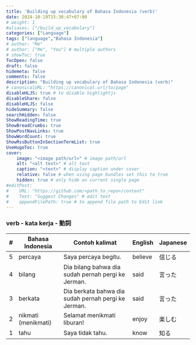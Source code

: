 ```yaml
---
title: 'Building up vocabulary of Bahasa Indonesia (verb)'
date: 2024-10-19T15:30:47+07:00
# weight: 1
#aliases: ["/build_up_vocabulary"]
categories: ["Language"]
tags: ["language","Bahasa Indonesia"]
# author: "Me"
# author: ["Me", "You"] # multiple authors
# showToc: true
TocOpen: false
draft: false
hidemeta: false
comments: false
description: "Building up vocabulary of Bahasa Indonesia (verb)"
# canonicalURL: "https://canonical.url/to/page"
disableHLJS: true # to disable highlightjs
disableShare: false
disableHLJS: false
hideSummary: false
searchHidden: false
ShowReadingTime: true
ShowBreadCrumbs: true
ShowPostNavLinks: true
ShowWordCount: true
ShowRssButtonInSectionTermList: true
UseHugoToc: true
cover:
    image: "<image path/url>" # image path/url
    alt: "<alt text>" # alt text
    caption: "<text>" # display caption under cover
    relative: false # when using page bundles set this to true
    hidden: true # only hide on current single page
#editPost:
#    URL: "https://github.com/<path_to_repo>/content"
#    Text: "Suggest Changes" # edit text
#    appendFilePath: true # to append file path to Edit link
---
```


### verb - kata kerja - 動詞

| # | Bahasa Indonesia | Contoh kalimat | English | Japanese |
| --- | --- | --- | --- | --- |
| 5 | percaya | Saya percaya begitu. | believe | 信じる |
| 4 | bilang | Dia bilang bahwa dia sudah pernah pergi ke Jerman. | said | 言った |
| 3 | berkata | Dia berkata bahwa dia sudah pernah pergi ke Jerman. | said | 言った |
| 2 | nikmati (menikmati) | Selamat menikmati liburan! | enjoy | 楽しむ |
| 1 | tahu | Saya tidak tahu. | know | 知る |
